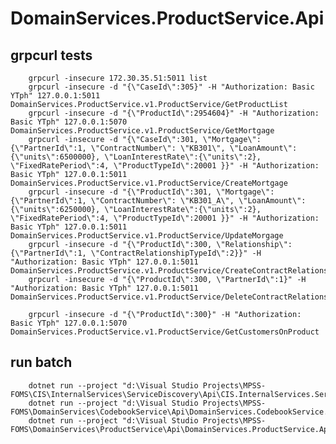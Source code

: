 ﻿# DomainServices.ProductService.Api

## grpcurl tests
        grpcurl -insecure 172.30.35.51:5011 list
        grpcurl -insecure -d "{\"CaseId\":305}" -H "Authorization: Basic YTph" 127.0.0.1:5011 DomainServices.ProductService.v1.ProductService/GetProductList
        grpcurl -insecure -d "{\"ProductId\":2954604}" -H "Authorization: Basic YTph" 127.0.0.1:5070 DomainServices.ProductService.v1.ProductService/GetMortgage
        grpcurl -insecure -d "{\"CaseId\":301, \"Mortgage\":{\"PartnerId\":1, \"ContractNumber\": \"KB301\", \"LoanAmount\":{\"units\":6500000}, \"LoanInterestRate\":{\"units\":2}, \"FixedRatePeriod\":4, \"ProductTypeId\":20001 }}" -H "Authorization: Basic YTph" 127.0.0.1:5011 DomainServices.ProductService.v1.ProductService/CreateMortgage
        grpcurl -insecure -d "{\"ProductId\":301, \"Mortgage\":{\"PartnerId\":1, \"ContractNumber\": \"KB301_A\", \"LoanAmount\":{\"units\":6250000}, \"LoanInterestRate\":{\"units\":2}, \"FixedRatePeriod\":4, \"ProductTypeId\":20001 }}" -H "Authorization: Basic YTph" 127.0.0.1:5011 DomainServices.ProductService.v1.ProductService/UpdateMorgage
        grpcurl -insecure -d "{\"ProductId\":300, \"Relationship\":{\"PartnerId\":1, \"ContractRelationshipTypeId\":2}}" -H "Authorization: Basic YTph" 127.0.0.1:5011 DomainServices.ProductService.v1.ProductService/CreateContractRelationship
        grpcurl -insecure -d "{\"ProductId\":300, \"PartnerId\":1}" -H "Authorization: Basic YTph" 127.0.0.1:5011 DomainServices.ProductService.v1.ProductService/DeleteContractRelationship

        grpcurl -insecure -d "{\"ProductId\":300}" -H "Authorization: Basic YTph" 127.0.0.1:5070 DomainServices.ProductService.v1.ProductService/GetCustomersOnProduct

## run batch
        dotnet run --project "d:\Visual Studio Projects\MPSS-FOMS\CIS\InternalServices\ServiceDiscovery\Api\CIS.InternalServices.ServiceDiscovery.Api.csproj"
        dotnet run --project "d:\Visual Studio Projects\MPSS-FOMS\DomainServices\CodebookService\Api\DomainServices.CodebookService.Api.csproj"
        dotnet run --project "d:\Visual Studio Projects\MPSS-FOMS\DomainServices\ProductService\Api\DomainServices.ProductService.Api.csproj"
